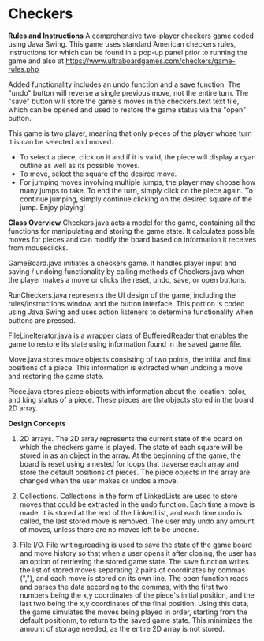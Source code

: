 # Checkers

**Rules and Instructions**
A comprehensive two-player checkers game coded using Java Swing. 
This game uses standard American checkers rules, instructions for which 
can be found in a pop-up panel prior to running the game and also at 
https://www.ultraboardgames.com/checkers/game-rules.php

Added functionality includes an undo function and a save function. The 
"undo" button will reverse a single previous move, not the entire turn.
The "save" button will store the game's moves in the checkers.text text
file, which can be opened and used to restore the game status via 
the "open" button.

This game is two player, meaning that only pieces of the player whose 
turn it is can be selected and moved. 
- To select a piece, click on it and
if it is valid, the piece will display a cyan outline as well as its 
possible moves. 
- To move, select the square of the desired move. 
- For jumping moves involving multiple jumps, the player may choose how 
many jumps to take. To end the turn, simply click on the piece again.
To continue jumping, simply continue clicking on the desired square of 
the jump. Enjoy playing!

**Class Overview**
Checkers.java acts a model for the game, containing all the functions 
for manipulating and storing the game state. It calculates possible moves 
for pieces and can modify the board based on information it receives from
mouseclicks.

GameBoard.java initiates a checkers game. 
It handles player input and saving / undoing functionality by calling 
methods of Checkers.java when the player makes a move or clicks the 
reset, undo, save, or open buttons.

RunCheckers.java represents the UI design of the game, including the 
rules/instructions window and the button interface. This portion is
coded using Java Swing and uses action listeners to determine functionality
when buttons are pressed. 

FileLineIterator.java is a wrapper class of BufferedReader that enables 
the game to restore its state using information found in the saved game file.

Move.java stores move objects consisting of two points, the initial and final
positions of a piece. This information is extracted when undoing a move and 
restoring the game state.

Piece.java stores piece objects with information about the location, color, 
and king status of a piece. These pieces are the objects stored in the board
2D array.

**Design Concepts**
  1. 2D arrays. The 2D array represents the current state of the board on which 
  the checkers game is played. The state of each square will be stored in as an 
  object in the array. At the beginning of the game, the board is reset using a
  nested for loops that traverse each array and store the default positions of 
  pieces. The piece objects in the array are changed when the user makes or 
  undos a move. 

  2. Collections. Collections in the form of LinkedLists are used to store 
  moves that could be extracted in the undo function. Each time a move is made,
  it is stored at the end of the LinkedList, and each time undo is called, the 
  last stored move is removed. The user may undo any amount of moves, unless 
  there are no moves left to be undone.

  3. File I/O. File writing/reading is used to save the state of the game board
  and move history so that when a user opens it after closing, the user has an 
  option of retrieving the stored game state. The save function writes the list
  of stored moves separating 2 pairs of coordinates by commas (","), and each 
  move is stored on its own line. The open function reads and parses the data 
  according to the commas, with the first two numbers being the x,y coordinates
  of the piece's initial position, and the last two being the x,y coordinates of 
  the final position. Using this data, the game simulates the moves being played
  in order, starting from the default positionm, to return to the saved game state. 
  This minimizes the amount of storage needed, as the entire 2D array is not stored.



